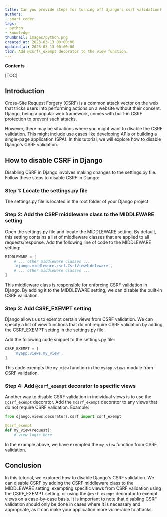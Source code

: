 ```yaml
---
title: Can you provide steps for turning off django's csrf validation?
authors:
- smart_coder
tags:
- python
- knowledge
thumbnail: images/python.png
created_at: 2023-03-13 00:00:00
updated_at: 2023-03-13 00:00:00
tldr: Add @csrf\_exempt decorator to the view function.
---
```


**Contents**

[TOC]

## Introduction

Cross-Site Request Forgery (CSRF) is a common attack vector on the web that tricks users into performing actions on a website without their consent. Django, being a popular web framework, comes with built-in CSRF protection to prevent such attacks. 

However, there may be situations where you might want to disable the CSRF validation. This might include use cases like developing APIs or building a single-page application (SPA). In this tutorial, we will explore how to disable Django's CSRF validation.

## How to disable CSRF in Django

Disabling CSRF in Django involves making changes to the settings.py file. Follow these steps to disable CSRF in Django:

### Step 1: Locate the settings.py file

The settings.py file is located in the root folder of your Django project.

### Step 2: Add the CSRF middleware class to the MIDDLEWARE setting

Open the settings.py file and locate the MIDDLEWARE setting. By default, this setting contains a list of middleware classes that are applied to all requests/response. Add the following line of code to the MIDDLEWARE setting:

```python
MIDDLEWARE = [
    # ... other middleware classes ...
    'django.middleware.csrf.CsrfViewMiddleware',
    # ... other middleware classes ...
]
```

This middleware class is responsible for enforcing CSRF validation in Django. By adding it to the MIDDLEWARE setting, we can disable the built-in CSRF validation.

### Step 3: Add CSRF_EXEMPT setting

Django allows us to exempt certain views from CSRF validation. We can specify a list of view functions that do not require CSRF validation by adding the CSRF_EXEMPT setting in the settings.py file. 

Add the following code snippet to the settings.py file:

```python
CSRF_EXEMPT = [
    'myapp.views.my_view',
]
```

This code exempts the `my_view` function in the `myapp.views` module from CSRF validation.

### Step 4: Add `@csrf_exempt` decorator to specific views

Another way to disable CSRF validation in individual views is to use the `@csrf_exempt` decorator. Add the `@csrf_exempt` decorator to any views that do not require CSRF validation. Example:

```python
from django.views.decorators.csrf import csrf_exempt

@csrf_exempt
def my_view(request):
    # view logic here
```

In the example above, we have exempted the `my_view` function from CSRF validation.

## Conclusion

In this tutorial, we explored how to disable Django's CSRF validation. We can disable CSRF by adding the CSRF middleware class to the MIDDLEWARE setting, exempting specific views from CSRF validation using the CSRF_EXEMPT setting, or using the `@csrf_exempt` decorator to exempt views on a case-by-case basis. It is important to note that disabling CSRF validation should only be done in cases where it is necessary and appropriate, as it can make your application more vulnerable to attacks.
